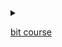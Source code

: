 <details>
<summary>

[bit course](https://www.icourse163.org/course/BIT-1001870001)

</summary>

<details>
<summary>

week1

</summary>

request库的使用

* r = request.get() 获得一个Response对象

属性|说明
---|---
r.state_code|状态码200为成功相应
---|---
r.text|相应的字符串格式
---|---
r.encoding|解码方式
---|---
r.apparent_encoding|相应内容编码（备选编码
---|---
r.context|http相应的二进制
---|---

![Exception](../../images/requestException.png)

```python
r.raise_for_status()

# 可以在访问异常时候抛出异常信息

#以下是通用html爬取框架

def getHtml(url):
    try:
        r = requests.get(url)
        r.raise_for_status()
        r.encoding=r.apparent_encoding()
        return r.text
    except:
        return "Error"

```


</details>


</details>



